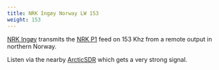 ```yaml
---
title: NRK Ingøy Norway LW 153
weight: 153
---
```

[NRK Ingøy](http://www.dxing.info/profiles/norway_nrk_ingoy.dx) transmits
the [NRK P1](https://radio.nrk.no/direkte/p1) feed
on 153 Khz from a remote output in northern Norway.

Listen via the nearby [ArcticSDR](http://arcticsdr.proxy.kiwisdr.com:8073/?f=153.00amz7)
which gets a very strong signal.
